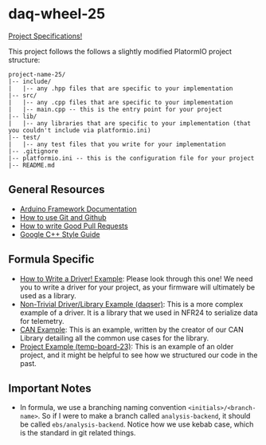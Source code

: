 # daq-wheel-25

[Project Specifications!](https://docs.google.com/document/d/1jyJEXWgrDneNoy9j8HmaPrM4tdCKRW-AE_2CUs4-Dn0/edit#heading=h.3cwv5c7n5ykf)

This project follows the follows a slightly modified PlatormIO project structure:
```
project-name-25/
|-- include/
|   |-- any .hpp files that are specific to your implementation
|-- src/
|   |-- any .cpp files that are specific to your implementation
|   |-- main.cpp -- this is the entry point for your project
|-- lib/
|   |-- any libraries that are specific to your implementation (that you couldn't include via platformio.ini)
|-- test/
|   |-- any test files that you write for your implementation
|-- .gitignore
|-- platformio.ini -- this is the configuration file for your project
|-- README.md
```


## General Resources
* [Arduino Framework Documentation](https://www.arduino.cc/reference/en/)
* [How to use Git and Github](https://product.hubspot.com/blog/git-and-github-tutorial-for-beginners)
* [How to write Good Pull Requests](https://developers.google.com/blockly/guides/contribute/get-started/write_a_good_pr)
* [Google C++ Style Guide](https://google.github.io/styleguide/cppguide.html)

## Formula Specific
* [How to Write a Driver! Example](https://github.com/NU-Formula-Racing/daq-driver-example-25): Please look through this one! We need you to write a driver for your project, as your firmware will ultimately be used as a library.
* [Non-Trivial Driver/Library Example (daqser)](https://github.com/NU-Formula-Racing/daq-serializer-24): This is a more complex example of a driver. It is a library that we used in NFR24 to serialize data for telemetry.
* [CAN Example](https://github.com/NU-Formula-Racing/CAN_Interface_Demo/blob/main/src/main.cpp): This is an example, written by the creator of our CAN Library detailing all the common use cases for the library.
* [Project Example (temp-board-23)](https://github.com/NU-Formula-Racing/daq-firmware-23/blob/jm/daqTemp/src/main.cpp): This is an example of an older project, and it might be helpful to see how we structured our code in the past.

## Important Notes
* In formula, we use a branching naming convention ```<initials>/<branch-name>```. So if I were to make a branch called ```analysis-backend```, it should be called ```ebs/analysis-backend```. Notice how we use kebab case, which is the standard in git related things.

